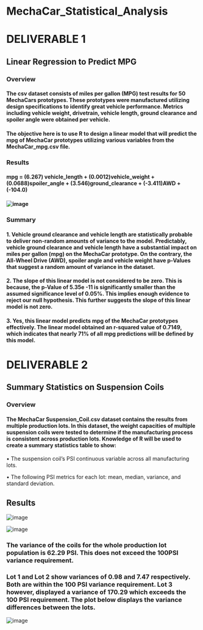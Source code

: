 # MechaCar_Statistical_Analysis

# DELIVERABLE 1


## Linear Regression to Predict MPG

### Overview

#### The csv dataset consists of miles per gallon (MPG) test results for 50 MechaCars prototypes. These prototypes were manufactured utilizing design specifications to identify great vehicle performance. Metrics including vehicle weight, drivetrain, vehicle length, ground clearance and spoiler angle were obtained per vehicle.

#### The objective here is to use R to design a linear model that will predict the mpg of MechaCar prototypes utilizing various variables from the MechaCar_mpg.csv file.


### Results

#### mpg = (6.267) vehicle_length + (0.0012)vehicle_weight + (0.0688)spoiler_angle + (3.546)ground_clearance + (-3.411)AWD + (-104.0)

#### ![image](https://user-images.githubusercontent.com/112135658/209604058-dc3670c6-4e75-4457-a4d9-d152b289613f.png)

### Summary

#### 1.	Vehicle ground clearance and vehicle length are statistically probable to deliver non-random amounts of variance to the model. Predictably, vehicle ground clearance and vehicle length have a substantial impact on miles per gallon (mpg) on the MechaCar prototype. On the contrary, the All-Wheel Drive (AWD), spoiler angle and vehicle weight have p-Values that suggest a random amount of variance in the dataset.

#### 2.	The slope of this linear model is not considered to be zero. This is because, the p-Value of    5.35e -11 is significantly smaller than the assumed significance level of 0.05%. This implies enough evidence to reject our null hypothesis. This further suggests the slope of this linear model is not zero.

#### 3.	Yes, this linear model predicts mpg of the MechaCar prototypes effectively. The linear model obtained an r-squared value of 0.7149, which indicates that nearly 71% of all mpg predictions will be defined by this model.





# DELIVERABLE 2

## Summary Statistics on Suspension Coils

### Overview

#### The MechaCar Suspension_Coil.csv dataset contains the results from multiple production lots. In this dataset, the weight capacities of multiple suspension coils were tested to determine if the manufacturing process is consistent across production lots. Knowledge of R will be used to create a summary statistics table to show:
•	The suspension coil’s PSI continuous variable across all manufacturing lots.

•	The following PSI metrics for each lot: mean, median, variance, and standard deviation.

## Results

![image](https://user-images.githubusercontent.com/112135658/209610348-2b8d29a2-21aa-4e4d-8409-6bbedad99dca.png)


![image](https://user-images.githubusercontent.com/112135658/209610375-71a8fc22-b5a4-43b6-b819-9289f7f86140.png)


### The variance of the coils for the whole production lot population is 62.29 PSI. This does not exceed the 100PSI variance requirement.

### Lot 1 and Lot 2 show variances of 0.98 and 7.47 respectively. Both are within the 100 PSI variance requirement. Lot 3 however, displayed a variance of 170.29 which exceeds the 100 PSI requirement. The plot below displays the variance differences between the lots.


![image](https://user-images.githubusercontent.com/112135658/209610453-430adfaf-ea10-48e9-aa95-6b3b614139a4.png)


